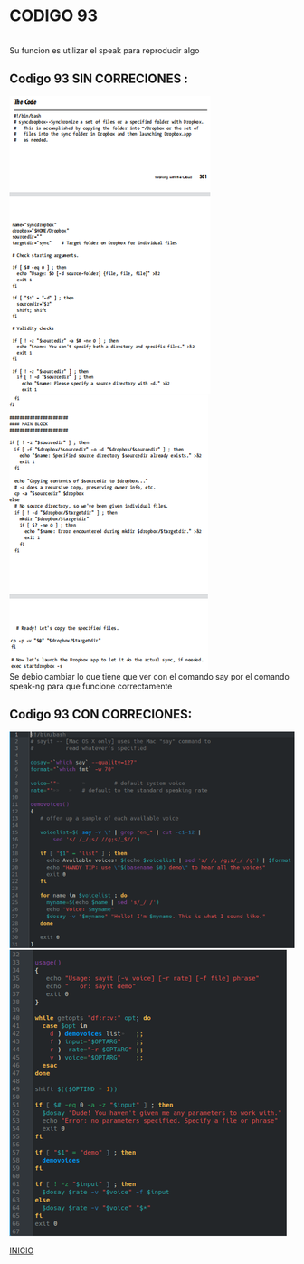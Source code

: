 # **CODIGO 93**
<br>
Su funcion es utilizar el speak para reproducir algo
<br>

## Codigo 93 SIN CORRECIONES : 
![codigo93-2.png](codigo93-2.png)
<br>
![codigo93-3.png](codigo93-3.png)
<br>
Se debio cambiar lo que tiene que ver con el comando say por el comando speak-ng para que funcione correctamente
<br>

## Codigo 93 CON CORRECIONES: 
![codigo93.png](codigo93.png)
![codigo93-1.png](codigo93-1.png)

[INICIO](https://github.com/SPM-UPVictoria/test-git-2130074/tree/main/README.md)
